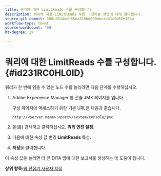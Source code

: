 ```yaml
---
title: 쿼리에 대한 LimitReads 수를 구성합니다.
description: 쿼리에 대한 LimitReads 수를 구성하는 방법에 대해 알아봅니다.
source-git-commit: 880cd344ceb65ea339be699ebcad41c0d62e168a
workflow-type: tm+mt
source-wordcount: '99'
ht-degree: 2%

---
```


# 쿼리에 대한 LimitReads 수를 구성합니다. {#id231RC0HL0ID}

쿼리가 한 번에 읽을 수 있는 노드 수를 늘리려면 다음 단계를 수행하십시오.

1. Adobe Experience Manager 웹 콘솔 JMX 페이지를 엽니다.

   구성 페이지에 액세스하기 위한 기본 URL은 다음과 같습니다.

   ```http
   http://<server name>:<port>/system/console/jmx
   ```

1. 을(를) 검색하고 클릭하십시오. **쿼리 엔진 설정**.

1. 다음에 대한 속성 값 변경 **LimitReads** 특성.

1. **저장**&#x200B;을 클릭합니다.


이 속성 값을 늘리면 더 큰 DITA 맵에 대한 보고서를 생성하는 데 도움이 됩니다.

**상위 항목:**[&#x200B;웹 편집기 사용자 지정](conf-web-editor.md)
